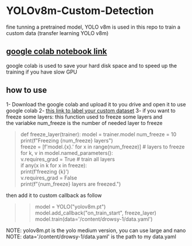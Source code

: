 # YOLOv8m-Custom-Detection
fine tunning a pretrained model, YOLO v8m is used in this repo to train a custom data (transfer learning YOLO v8m)
## [google colab notebook link](https://colab.research.google.com/drive/1nJGCEivaMo_pkcFdzQYIhmeB8ofy0nyv?usp=sharing)
google colab is used to save your hard disk space and to speed up the training if you have slow GPU

## how to use
1- Download the google colab and upload it to you drive and open it to use google colab 
2- [this link to label your custom dataset](https://www.youtube.com/watch?v=LNwODJXcvt4)
3- if you want to freeze some layers:
this function used to freeze some layers and\
the variabke num_freeze is the number of needed layer to freeze
> def freeze_layer(trainer):
>  model = trainer.model
>  num_freeze = 10\
>  print(f"Freezing {num_freeze} layers")\
>  freeze = [f'model.{x}.' for x in range(num_freeze)]  # layers to freeze\
>  for k, v in model.named_parameters():\
>      v.requires_grad = True  # train all layers\
>      if any(x in k for x in freeze):\
>          print(f'freezing {k}')\
>          v.requires_grad = False\
>  print(f"{num_freeze} layers are freezed.")

then add it to custom callback as follow
>>model = YOLO("yolov8m.pt")
>>model.add_callback("on_train_start", freeze_layer)
>>model.train(data='/content/drowsy-1/data.yaml')

NOTE: yolov8m.pt is the yolo medium version, you can use large and nano\
NOTE: data='/content/drowsy-1/data.yaml' is the path to my data.yaml
